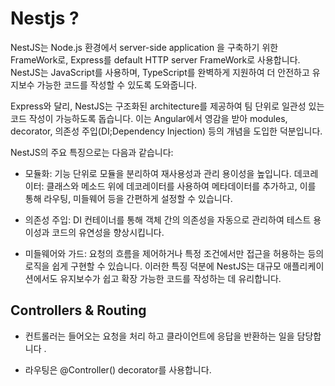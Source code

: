 # Nestjs ?

NestJS는 Node.js 환경에서 server-side application 을 구축하기 위한 FrameWork로, Express를 default HTTP server FrameWork로 사용합니다. NestJS는 JavaScript를 사용하며, TypeScript를 완벽하게 지원하여 더 안전하고 유지보수 가능한 코드를 작성할 수 있도록 도와줍니다.

Express와 달리, NestJS는 구조화된 architecture를 제공하여 팀 단위로 일관성 있는 코드 작성이 가능하도록 돕습니다. 이는 Angular에서 영감을 받아 modules, decorator, 의존성 주입(DI;Dependency Injection) 등의 개념을 도입한 덕분입니다.

NestJS의 주요 특징으로는 다음과 같습니다:

- 모듈화: 기능 단위로 모듈을 분리하여 재사용성과 관리 용이성을 높입니다.
  데코레이터: 클래스와 메소드 위에 데코레이터를 사용하여 메타데이터를 추가하고, 이를 통해 라우팅, 미들웨어 등을 간편하게 설정할 수 있습니다.

- 의존성 주입: DI 컨테이너를 통해 객체 간의 의존성을 자동으로 관리하여 테스트 용이성과 코드의 유연성을 향상시킵니다.

- 미들웨어와 가드: 요청의 흐름을 제어하거나 특정 조건에서만 접근을 허용하는 등의 로직을 쉽게 구현할 수 있습니다.
  이러한 특징 덕분에 NestJS는 대규모 애플리케이션에서도 유지보수가 쉽고 확장 가능한 코드를 작성하는 데 유리합니다.

## Controllers & Routing

- 컨트롤러는 들어오는 요청을 처리 하고 클라이언트에 응답을 반환하는 일을 담당합니다 .

- 라우팅은 @Controller() decorator를 사용합니다.
